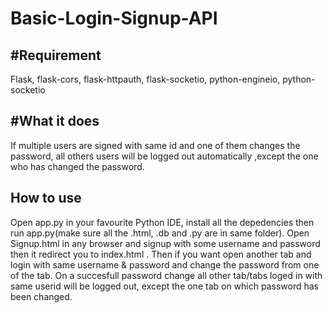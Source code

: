 # Basic-Login-Signup-API
## #Requirement
Flask, 
flask-cors, 
flask-httpauth, 
flask-socketio, 
python-engineio, 
python-socketio 

## #What it does 
If multiple users are signed with same id and one of them changes the password, all others users will be logged out automatically ,except the one who has changed the password.

## How to use
Open app.py in your favourite Python IDE, install all the depedencies then run app.py(make sure all the .html, .db and .py are in same folder). Open Signup.html in any browser and signup with some username and password then it redirect you to index.html . Then if you want open another tab and login with same username & password and change the password from one of the tab. On a succesfull password change all other tab/tabs loged in with same userid will be logged out, except the one tab on which password has been changed. 
